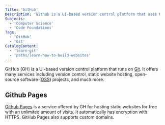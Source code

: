 ```yaml
---
Title: 'GitHub'
Description: 'Github is a UI-based version control platform that uses Git.'
Subjects:
  - 'Computer Science'
  - 'Code Foundations'
Tags:
  - 'GitHub'
  - 'Git'
CatalogContent:
  - 'learn-git'
  - 'paths/learn-how-to-build-websites'
---
```


GitHub (GH) is a UI-based version control platform that runs on [Git](https://www.codecademy.com/resources/docs/git). It offers many services including version control,  static website hosting, open-source software ([OSS](https://www.codecademy.com/resources/docs/general/open-source)) projects, and much more.

## Github Pages

[Github Pages](https://pages.github.com/) is a service offered by GH for hosting static websites for free with an unlimited amount of visits. It automatically has encryption with HTTPS. GitHub Pages also supports custom domains.
